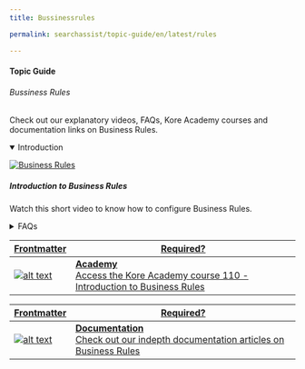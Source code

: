 ```yaml
---
title: Bussinessrules

permalink: searchassist/topic-guide/en/latest/rules

---
```

#### Topic Guide
###### Bussiness Rules

  Check out our explanatory videos, FAQs, Kore Academy courses and documentation links on Business Rules.

<details class="introduction-video" open>
  <summary>Introduction
  </summary>

   [![Business Rules](images/VideoCoverImage.png)](https://player.vimeo.com/video/784493665?h=dee7a21b33&amp)

  ##### Introduction to Business Rules 
  Watch this short video to know how to configure Business Rules.

</details>

<details>
  <summary>FAQs
  </summary>

  <a class="doc-link" target="_blank" href="https://docs.kore.ai/searchassist/personalize-results/contextual-rules/">

  What are Business rules ?

</a>

 <a class="doc-link" target="_blank" href="https://docs.kore.ai/searchassist/personalize-results/contextual-rules/">

  ow to add conditions and define an outcome?

</a>


<a class="doc-link" target="_blank" href="https://docs.kore.ai/searchassist/personalize-results/contextual-rules/">

  What are contexts in Business rules?

</a>

  <a class="doc-link" target="_blank" href="https://docs.kore.ai/searchassist/personalize-results/contextual-rules/">

  How do I edit or delete Business rules?

</a>


<a class="doc-link" target="_blank" href="https://docs.kore.ai/searchassist/personalize-results/nlp-rules/">

  What are NLP Rules?

</a>
  
<a class="doc-link" target="_blank" href="https://docs.kore.ai/searchassist/personalize-results/nlp-rules/">

  What to add, delete or modify NLP Rules?

</a>


</details>



<a class="doc-link" target="_blank" href="https://docs.kore.ai/searchassist/personalize-results/contextual-rules/">


| Frontmatter | Required? |
|-------------|-------------|
| ![alt text](images/docIcon.svg "Title") | **Academy**  <br /> Access the Kore Academy course 110 - Introduction to Business Rules | 


</a>


<a class="doc-link" target="_blank" href="https://docs.kore.ai/searchassist/personalize-results/contextual-rules/">


| Frontmatter | Required? |
|-------------|-------------|
| ![alt text](images/docIcon.svg "Title") | **Documentation**  <br /> Check out our indepth documentation articles on Business Rules | 


</a>
